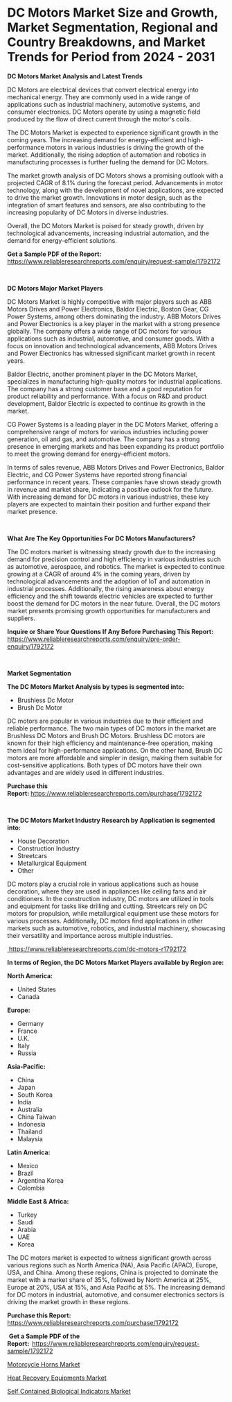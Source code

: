 <p><h1>DC Motors Market Size and Growth, Market Segmentation, Regional and Country Breakdowns, and Market Trends for Period from 2024 -  2031</h1></p><p><strong>DC Motors Market Analysis and Latest Trends</strong></p>
<p><p>DC Motors are electrical devices that convert electrical energy into mechanical energy. They are commonly used in a wide range of applications such as industrial machinery, automotive systems, and consumer electronics. DC Motors operate by using a magnetic field produced by the flow of direct current through the motor's coils.</p><p>The DC Motors Market is expected to experience significant growth in the coming years. The increasing demand for energy-efficient and high-performance motors in various industries is driving the growth of the market. Additionally, the rising adoption of automation and robotics in manufacturing processes is further fueling the demand for DC Motors.</p><p>The market growth analysis of DC Motors shows a promising outlook with a projected CAGR of 8.1% during the forecast period. Advancements in motor technology, along with the development of novel applications, are expected to drive the market growth. Innovations in motor design, such as the integration of smart features and sensors, are also contributing to the increasing popularity of DC Motors in diverse industries.</p><p>Overall, the DC Motors Market is poised for steady growth, driven by technological advancements, increasing industrial automation, and the demand for energy-efficient solutions.</p></p>
<p><strong>Get a Sample PDF of the Report:&nbsp;</strong> <a href="https://www.reliableresearchreports.com/enquiry/request-sample/1792172">https://www.reliableresearchreports.com/enquiry/request-sample/1792172</a></p>
<p>&nbsp;</p>
<p><strong>DC Motors Major Market Players</strong></p>
<p><p>DC Motors Market is highly competitive with major players such as ABB Motors Drives and Power Electronics, Baldor Electric, Boston Gear, CG Power Systems, among others dominating the industry. ABB Motors Drives and Power Electronics is a key player in the market with a strong presence globally. The company offers a wide range of DC motors for various applications such as industrial, automotive, and consumer goods. With a focus on innovation and technological advancements, ABB Motors Drives and Power Electronics has witnessed significant market growth in recent years.</p><p>Baldor Electric, another prominent player in the DC Motors Market, specializes in manufacturing high-quality motors for industrial applications. The company has a strong customer base and a good reputation for product reliability and performance. With a focus on R&D and product development, Baldor Electric is expected to continue its growth in the market.</p><p>CG Power Systems is a leading player in the DC Motors Market, offering a comprehensive range of motors for various industries including power generation, oil and gas, and automotive. The company has a strong presence in emerging markets and has been expanding its product portfolio to meet the growing demand for energy-efficient motors.</p><p>In terms of sales revenue, ABB Motors Drives and Power Electronics, Baldor Electric, and CG Power Systems have reported strong financial performance in recent years. These companies have shown steady growth in revenue and market share, indicating a positive outlook for the future. With increasing demand for DC motors in various industries, these key players are expected to maintain their position and further expand their market presence.</p></p>
<p>&nbsp;</p>
<p><strong>What Are The Key Opportunities For DC Motors Manufacturers?</strong></p>
<p><p>The DC motors market is witnessing steady growth due to the increasing demand for precision control and high efficiency in various industries such as automotive, aerospace, and robotics. The market is expected to continue growing at a CAGR of around 4% in the coming years, driven by technological advancements and the adoption of IoT and automation in industrial processes. Additionally, the rising awareness about energy efficiency and the shift towards electric vehicles are expected to further boost the demand for DC motors in the near future. Overall, the DC motors market presents promising growth opportunities for manufacturers and suppliers.</p></p>
<p><strong>Inquire or Share Your Questions If Any Before Purchasing This Report:</strong> <a href="https://www.reliableresearchreports.com/enquiry/pre-order-enquiry/1792172">https://www.reliableresearchreports.com/enquiry/pre-order-enquiry/1792172</a></p>
<p>&nbsp;</p>
<p><strong>Market Segmentation</strong></p>
<p><strong>The DC Motors Market Analysis by types is segmented into:</strong></p>
<p><ul><li>Brushless Dc Motor</li><li>Brush Dc Motor</li></ul></p>
<p><p>DC motors are popular in various industries due to their efficient and reliable performance. The two main types of DC motors in the market are Brushless DC Motors and Brush DC Motors. Brushless DC motors are known for their high efficiency and maintenance-free operation, making them ideal for high-performance applications. On the other hand, Brush DC motors are more affordable and simpler in design, making them suitable for cost-sensitive applications. Both types of DC motors have their own advantages and are widely used in different industries.</p></p>
<p><strong>Purchase this Report:&nbsp;</strong><a href="https://www.reliableresearchreports.com/purchase/1792172">https://www.reliableresearchreports.com/purchase/1792172</a></p>
<p>&nbsp;</p>
<p><strong>The DC Motors Market Industry Research by Application is segmented into:</strong></p>
<p><ul><li>House Decoration</li><li>Construction Industry</li><li>Streetcars</li><li>Metallurgical Equipment</li><li>Other</li></ul></p>
<p><p>DC motors play a crucial role in various applications such as house decoration, where they are used in appliances like ceiling fans and air conditioners. In the construction industry, DC motors are utilized in tools and equipment for tasks like drilling and cutting. Streetcars rely on DC motors for propulsion, while metallurgical equipment use these motors for various processes. Additionally, DC motors find applications in other markets such as automotive, robotics, and industrial machinery, showcasing their versatility and importance across multiple industries.</p></p>
<p><a href="https://www.reliableresearchreports.com/dc-motors-r1792172">&nbsp;https://www.reliableresearchreports.com/dc-motors-r1792172</a></p>
<p><strong>In terms of Region, the DC Motors Market Players available by Region are:</strong></p>
<p>
    <p> <strong> North America: </strong>
        <ul>
            <li>United States</li>
            <li>Canada</li>
        </ul>
        </p> 
    <p> <strong> Europe: </strong>
        <ul>
            <li>Germany</li>
            <li>France</li>
            <li>U.K.</li>
            <li>Italy</li>
            <li>Russia</li>
        </ul>
        </p> 
    <p> <strong> Asia-Pacific: </strong>
        <ul>
            <li>China</li>
            <li>Japan</li>
            <li>South Korea</li>
            <li>India</li>
            <li>Australia</li>
            <li>China Taiwan</li>
            <li>Indonesia</li>
            <li>Thailand</li>
            <li>Malaysia</li>
        </ul>
        </p> 
    <p> <strong> Latin America: </strong>
        <ul>
            <li>Mexico</li>
            <li>Brazil</li>
            <li>Argentina Korea</li>
            <li>Colombia</li>
        </ul>
        </p> 
    <p> <strong> Middle East & Africa: </strong>
        <ul>
            <li>Turkey</li>
            <li>Saudi</li>
            <li>Arabia</li>
            <li>UAE</li>
            <li>Korea</li>
        </ul>
    </p>
    </p>
<p><p>The DC motors market is expected to witness significant growth across various regions such as North America (NA), Asia Pacific (APAC), Europe, USA, and China. Among these regions, China is projected to dominate the market with a market share of 35%, followed by North America at 25%, Europe at 20%, USA at 15%, and Asia Pacific at 5%. The increasing demand for DC motors in industrial, automotive, and consumer electronics sectors is driving the market growth in these regions.</p></p>
<p><strong>Purchase this Report: </strong><a href="https://www.reliableresearchreports.com/purchase/1792172">https://www.reliableresearchreports.com/purchase/1792172</a></p>
<p>&nbsp;<strong>Get a Sample PDF of the Report:&nbsp;&nbsp;</strong><a href="https://www.reliableresearchreports.com/enquiry/request-sample/1792172">https://www.reliableresearchreports.com/enquiry/request-sample/1792172</a></p>
<p><strong></strong></p>
<p><p><a href="https://github.com/gulaimolin/Market-Research-Report-List-4/blob/main/motorcycle-horns-market.md">Motorcycle Horns Market</a></p><p><a href="https://github.com/mauripalmi/Market-Research-Report-List-3/blob/main/heat-recovery-equipments-market.md">Heat Recovery Equipments Market</a></p><p><a href="https://nifty-kite-d51.notion.site/Self-Contained-Biological-Indicators-Market-Trends-Forecast-and-Competitive-Analysis-to-2031-51956c6e20d9492d98ba56a3ff3b1d5d">Self Contained Biological Indicators Market</a></p></p>